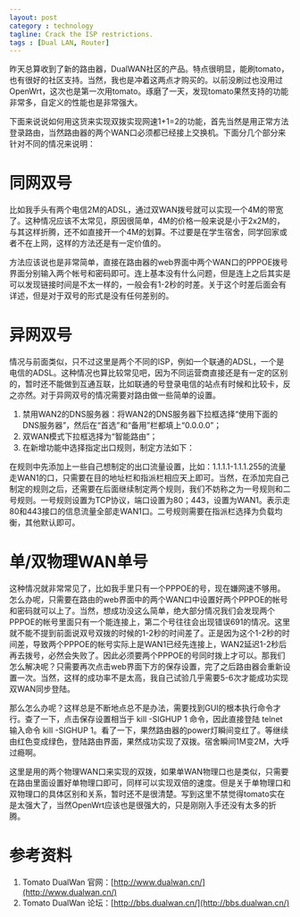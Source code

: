 ```yaml
---
layout: post
category : technology
tagline: Crack the ISP restrictions.
tags : [Dual LAN, Router]
---
```


昨天总算收到了新的路由器，DualWAN社区的产品。特点很明显，能刷tomato，也有很好的社区支持。当然，我也是冲着这两点才购买的。以前没刷过也没用过OpenWrt，这次也是第一次用tomato。琢磨了一天，发现tomato果然支持的功能非常多，自定义的性能也是非常强大。

下面来说说如何用这货来实现双拨实现网速1+1=2的功能，首先当然是用正常方法登录路由，当然路由器的两个WAN口必须都已经接上交换机。下面分几个部分来针对不同的情况来说明：

# 同网双号
比如我手头有两个电信2M的ADSL，通过双WAN拨号就可以实现一个4M的带宽了。这种情况应该不太常见，原因很简单，4M的价格一般来说是小于2x2M的，与其这样折腾，还不如直接开一个4M的划算。不过要是在学生宿舍，同学回家或者不在上网，这样的方法还是有一定价值的。

方法应该说也是非常简单，直接在路由器的web界面中两个WAN口的PPPOE拨号界面分别输入两个帐号和密码即可。连上基本没有什么问题，但是连上之后其实是可以发现链接时间是不太一样的，一般会有1-2秒的时差。关于这个时差后面会有详述，但是对于双号的形式是没有任何差别的。

# 异网双号
情况与前面类似，只不过这里是两个不同的ISP，例如一个联通的ADSL，一个是电信的ADSL。这种情况也算比较常见吧，因为不同运营商直接还是有一定的区别的，暂时还不能做到互通互联，比如联通的号登录电信的站点有时候和比较卡，反之亦然。对于异网双号的情况需要对路由做一些简单的设置。

1. 禁用WAN2的DNS服务器：将WAN2的DNS服务器下拉框选择“使用下面的DNS服务器”，然后在“首选”和“备用”栏都填上“0.0.0.0”；
2. 双WAN模式下拉框选择为“智能路由”；
3. 在新增功能中选择指定出口规则，制定方法如下：

在规则中先添加上一些自己想制定的出口流量设置，比如：1.1.1.1-1.1.1.255的流量走WAN1的口，只需要在目的地址栏和指派栏相应天上即可。当然，在添加完自己制定的规则之后，还需要在后面继续制定两个规则，我们不妨称之为一号规则和二号规则。一号规则设置为TCP协议，端口设置为80；443，设置为WAN1。表示走80和443接口的信息流量全部走WAN1口。二号规则需要在指派栏选择为负载均衡，其他默认即可。

# 单/双物理WAN单号
这种情况就非常常见了，比如我手里只有一个PPPOE的号，现在嫌网速不够用。怎么办呢，只需要在路由的web界面中的两个WAN口中设置好两个PPPOE的帐号和密码就可以上了。当然，想成功没这么简单，绝大部分情况我们会发现两个PPPOE的帐号里面只有一个能连接上，第二个号往往会出现错误691的情况。这里就不能不提到前面说双号双拨的时候的1-2秒的时间差了。正是因为这个1-2秒的时间差，导致两个PPPOE的帐号实际上是WAN1已经先连接上，WAN2延迟1-2秒后再去拨号，必然会失败了。因此必须要两个PPPOE的号同时拨上才可以。那我们怎么解决呢？只需要再次点击web界面下方的保存设置，完了之后路由器会重新设置一次。当然，这样的成功率不是太高，我自己试验几乎需要5-6次才能成功实现双WAN同步登陆。

那么怎么办呢？这样总是不断地点总不是办法，需要找到GUI的根本执行命令才行。查了一下，点击保存设置相当于 kill -SIGHUP 1 命令，因此直接登陆 telnet 输入命令 kill -SIGHUP 1。看了一下，果然路由器的power灯瞬间变红了。等继续由红色变成绿色，登陆路由界面，果然成功实现了双拨。宿舍瞬间1M变2M，大呼过瘾啊。

这里是用的两个物理WAN口来实现的双拨，如果单WAN物理口也是类似，只需要在路由里面设置好单物理口即可，同样可以实现双倍的速度。但是关于单物理口和双物理口的具体区别和关系，暂时还不是很清楚。写到这里不禁觉得tomato实在是太强大了，当然OpenWrt应该也是很强大的，只是刚刚入手还没有太多的折腾。

# 参考资料
1. Tomato DualWan 官网：[http://www.dualwan.cn/](http://www.dualwan.cn/)
2. Tomato DualWan 论坛：[http://bbs.dualwan.cn/](http://bbs.dualwan.cn/)
